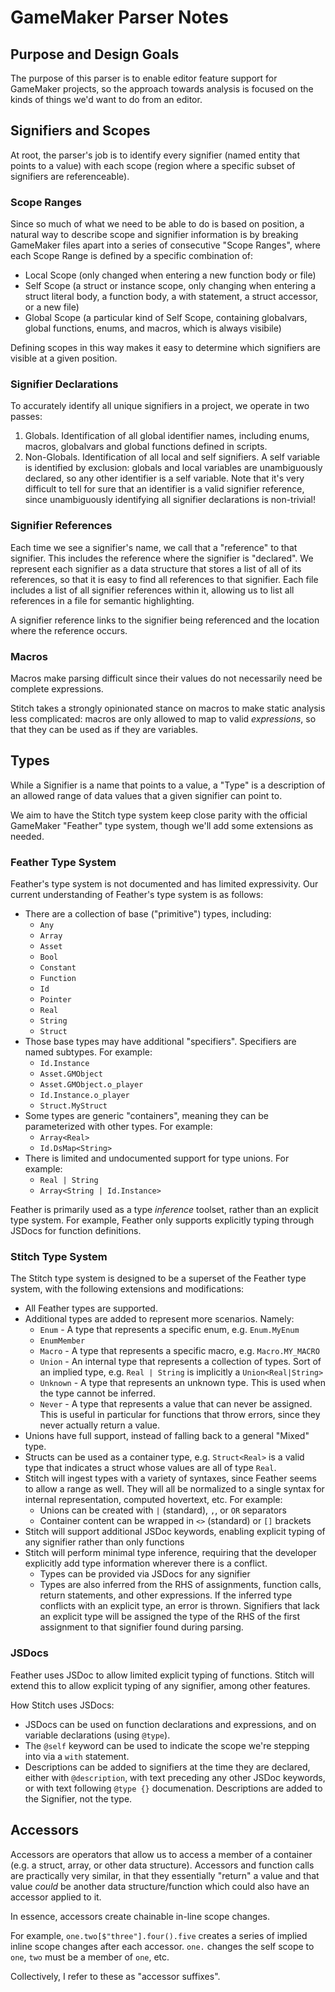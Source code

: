 # GameMaker Parser Notes

## Purpose and Design Goals

The purpose of this parser is to enable editor feature support for GameMaker projects, so the approach towards analysis is focused on the kinds of things we'd want to do from an editor.

## Signifiers and Scopes

At root, the parser's job is to identify every signifier (named entity that points to a value) with each scope (region where a specific subset of signifiers are referenceable).

### Scope Ranges

Since so much of what we need to be able to do is based on position, a natural way to describe scope and signifier information is by breaking GameMaker files apart into a series of consecutive "Scope Ranges", where each Scope Range is defined by a specific combination of:

- Local Scope (only changed when entering a new function body or file)
- Self Scope (a struct or instance scope, only changing when entering a struct literal body, a function body, a with statement, a struct accessor, or a new file)
- Global Scope (a particular kind of Self Scope, containing globalvars, global functions, enums, and macros, which is always visibile)

Defining scopes in this way makes it easy to determine which signifiers are visible at a given position.

### Signifier Declarations

To accurately identify all unique signifiers in a project, we operate in two passes:

1. Globals. Identification of all global identifier names, including enums, macros, globalvars and global functions defined in scripts.
2. Non-Globals. Identification of all local and self signifiers. A self variable is identified by exclusion: globals and local variables are unambiguously declared, so any other identifier is a self variable. Note that it's very difficult to tell for sure that an identifier is a valid signifier reference, since unambiguously identifying all signifier declarations is non-trivial!

### Signifier References

Each time we see a signifier's name, we call that a "reference" to that signifier. This includes the reference where the signifier is "declared". We represent each signifier as a data structure that stores a list of all of its references, so that it is easy to find all references to that signifier. Each file includes a list of all signifier references within it, allowing us to list all references in a file for semantic highlighting.

A signifier reference links to the signifier being referenced and the location where the reference occurs.

### Macros

Macros make parsing difficult since their values do not necessarily need be complete expressions.

Stitch takes a strongly opinionated stance on macros to make static analysis less complicated: macros are only allowed to map to valid *expressions*, so that they can be used as if they are variables.

## Types

While a Signifier is a name that points to a value, a "Type" is a description of an allowed range of data values that a given signifier can point to.

We aim to have the Stitch type system keep close parity with the official GameMaker "Feather" type system, though we'll add some extensions as needed.

### Feather Type System

Feather's type system is not documented and has limited expressivity. Our current understanding of Feather's type system is as follows:

- There are a collection of base ("primitive") types, including:
  - `Any`
  - `Array`
  - `Asset`
  - `Bool`
  - `Constant`
  - `Function`
  - `Id`
  - `Pointer`
  - `Real`
  - `String`
  - `Struct`
- Those base types may have additional "specifiers". Specifiers are named subtypes. For example:
  - `Id.Instance`
  - `Asset.GMObject`
  - `Asset.GMObject.o_player`
  - `Id.Instance.o_player`
  - `Struct.MyStruct`
- Some types are generic "containers", meaning they can be parameterized with other types. For example:
  - `Array<Real>`
  - `Id.DsMap<String>`
- There is limited and undocumented support for type unions. For example:
  - `Real | String`
  - `Array<String | Id.Instance>`

Feather is primarily used as a type *inference* toolset, rather than an explicit type system. For example, Feather only supports explicitly typing through JSDocs for function definitions.

### Stitch Type System

The Stitch type system is designed to be a superset of the Feather type system, with the following extensions and modifications:

- All Feather types are supported.
- Additional types are added to represent more scenarios. Namely:
  - `Enum` - A type that represents a specific enum, e.g. `Enum.MyEnum`
  - `EnumMember`
  - `Macro` - A type that represents a specific macro, e.g. `Macro.MY_MACRO`
  - `Union` - An internal type that represents a collection of types. Sort of an implied type, e.g. `Real | String` is implicitly a `Union<Real|String>`
  - `Unknown` - A type that represents an unknown type. This is used when the type cannot be inferred.
  - `Never` - A type that represents a value that can never be assigned. This is useful in particular for functions that throw errors, since they never actually return a value.
- Unions have full support, instead of falling back to a general "Mixed" type.
- Structs can be used as a container type, e.g. `Struct<Real>` is a valid type that indicates a struct whose values are all of type `Real`.
- Stitch will ingest types with a variety of syntaxes, since Feather seems to allow a range as well. They will all be normalized to a single syntax for internal representation, computed hovertext, etc. For example:
  - Unions can be created with `|` (standard), `,`, or ` OR ` separators
  - Container content can be wrapped in `<>` (standard) or `[]` brackets
- Stitch will support additional JSDoc keywords, enabling explicit typing of any signifier rather than only functions
- Stitch will perform minimal type inference, requiring that the developer explicitly add type information wherever there is a conflict.
  - Types can be provided via JSDocs for any signifier
  - Types are also inferred from the RHS of assignments, function calls, return statements, and other expressions. If the inferred type conflicts with an explicit type, an error is thrown. Signifiers that lack an explicit type will be assigned the type of the RHS of the first assignment to that signifier found during parsing.

### JSDocs

Feather uses JSDoc to allow limited explicit typing of functions. Stitch will extend this to allow explicit typing of any signifier, among other features.

How Stitch uses JSDocs:

- JSDocs can be used on function declarations and expressions, and on variable declarations (using `@type`).
- The `@self` keyword can be used to indicate the scope we're stepping into via a `with` statement.
- Descriptions can be added to signifiers at the time they are declared, either with `@description`, with text preceding any other JSDoc keywords, or with text following `@type {}` documenation. Descriptions are added to the Signifier, not the type.

## Accessors

Accessors are operators that allow us to access a member of a container (e.g. a struct, array, or other data structure). Accessors and function calls are practically very similar, in that they essentially "return" a value and that value *could* be another data structure/function which could also have an accessor applied to it.

In essence, accessors create chainable in-line scope changes.

For example, `one.two[$"three"].four().five` creates a series of implied inline scope changes after each accessor. `one.` changes the self scope to `one`, `two` must be a member of `one`, etc.

Collectively, I refer to these as "accessor suffixes".

